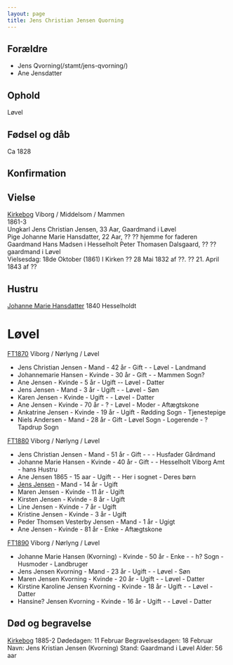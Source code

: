 ```yaml
---
layout: page
title: Jens Christian Jensen Quorning
---
```



## Forældre
* Jens Qvorning(/stamt/jens-qvorning/)
* Ane Jensdatter

## Ophold
Løvel

## Fødsel og dåb
Ca 1828

## Konfirmation

## Vielse
[Kirkebog](https://www.danishfamilysearch.dk/ao/opslag14538465)
Viborg / Middelsom / Mammen  
1861-3  
Ungkarl Jens Christian Jensen, 33 Aar, Gaardmand i Løvel  
Pige Johanne Marie Hansdatter, 22 Aar, ?? ?? hjemme for faderen Gaardmand Hans Madsen i Hesselholt
Peter Thomasen Dalsgaard, ?? ?? gaardmand i Løvel  
Vielsesdag: 18de Oktober (1861)
I Kirken
?? 28 Mai 1832 af ??. ?? 21. April 1843 af ??

## Hustru

[Johanne Marie Hansdatter](/stamt/johanne-marie-hansdatter/)
1840 Hesselholdt

# Løvel

[FT1870](https://www.danishfamilysearch.dk/sogn2018/census1870/opslag8899409)
Viborg / Nørlyng / Løvel  
* Jens Christian Jensen - Mand - 42 år - Gift - - Løvel - Landmand
* Johannemarie Hansen - Kvinde - 30 år - Gift - - Mammen Sogn?
* Ane Jensen - Kvinde - 5 år - Ugift -- Løvel - Datter
* Jens Jensen - Mand - 3 år - Ugift - - Løvel - Søn
* Karen Jensen - Kvinde - Ugift - - Løvel - Datter
* Ane Jensen - Kvinde - 70 år - ? - Løvel - Moder - Aftægtskone
* Ankatrine Jensen - Kvinde - 19 år - Ugift - Rødding Sogn - Tjenestepige
* Niels Andersen - Mand - 28 år - Gift - Løvel Sogn - Logerende - ? Tapdrup Sogn

[FT1880](https://www.danishfamilysearch.dk/cid10881010)
Viborg / Nørlyng / Løvel  
* Jens Christian Jensen - Mand - 51 år - Gift - - - Husfader Gårdmand
* Johanne Marie Hansen - Kvinde - 40 år - Gift - - Hesselholt Viborg Amt - hans Hustru
* Ane Jensen 1865 - 15 aar - Ugift - - Her i sognet - Deres børn
* [Jens Jensen](/stamt/jens-jensen-quorning/) - Mand - 14 år - Ugift
* Maren Jensen - Kvinde - 11 år - Ugift
* Kirsten Jensen - Kvinde - 8 år - Ugift
* Line Jensen - Kvinde - 7 år - Ugift
* Kristine Jensen - Kvinde - 3 år - Ugift
* Peder Thomsen Vesterby Jensen - Mand - 1 år - Ugigt
* Ane Jensen - Kvinde - 81 år - Enke - Aftægtskone

[FT1890](https://www.danishfamilysearch.dk/sogn2018/census1890/opslag8899539)
Viborg / Nørlyng / Løvel  
* Johanne Marie Hansen (Kvorning) - Kvinde - 50 år - Enke - - h? Sogn - Husmoder - Landbruger
* Jens Jensen Kvorning - Mand - 23 år - Ugift - - Løvel - Søn
* Maren Jensen Kvorning - Kvinde - 20 år - Ugift - - Løvel - Datter
* Kirstine Karoline Jensen Kvorning - Kvinde - 18 år - Ugift - - Løvel - Datter
* Hansine? Jensen Kvorning - Kvinde - 16 år - Ugift -  - Løvel - Datter

## Død og begravelse

[Kirkebog](https://www.danishfamilysearch.dk/ao/opslag14530208) 1885-2
Dødedagen: 11 Februar
Begravelsesdagen: 18 Februar
Navn: Jens Kristian Jensen (Kvorning)
Stand: Gaardmand i Løvel
Alder: 56 aar


